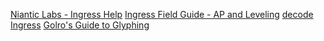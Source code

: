 [Niantic Labs - Ingress Help](https://support.ingress.com/hc/en-us)
[Ingress Field Guide - AP and Leveling](http://ingressfieldguide.com/content/action-points-ap-leveling)
[decode Ingress](http://decodeingress.me/)
[Golro's Guide to Glyphing](http://decodeingress.me/2015/05/07/golros-guide-glyphing/)
